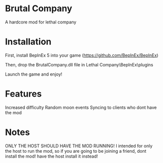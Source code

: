 # Brutal Company
A hardcore mod for lethal company

# Installation
First, install BepInEx 5 into your game
(https://github.com/BepInEx/BepInEx)

Then, drop the BrutalCompany.dll file in Lethal Company\BepInEx\plugins

Launch the game and enjoy!

# Features
Increased difficulty
Random moon events
Syncing to clients who dont have the mod

# Notes
ONLY THE HOST SHOULD HAVE THE MOD RUNNING!
I intended for only the host to run the mod, so if you are going to be joining a friend, dont install the mod! have the host install it instead!


